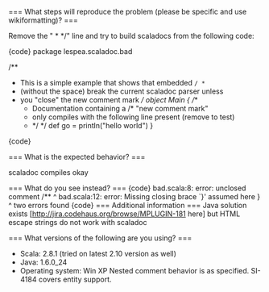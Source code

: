=== What steps will reproduce the problem (please be specific and use wikiformatting)? ===

Remove the "   * */" line and try to build scaladocs from the following code:

{code}
package lespea.scaladoc.bad

/**
 * This is a simple example that shows that embedded `/ *`
 * (without the space) break the current scaladoc parser unless
 * you "close" the new comment mark
 */
object Main {
  /**
   * Documentation containing a /* "new comment mark"
   * only compiles with the following line present (remove to test)
   * */
   */
  def go = println("hello world")
}

{code} 

=== What is the expected behavior? ===

scaladoc compiles okay

=== What do you see instead? ===
{code}
bad.scala:8: error: unclosed comment
  /**
  ^
bad.scala:12: error: Missing closing brace `}' assumed here
}
  ^
two errors found
{code}
=== Additional information ===
Java solution exists [http://jira.codehaus.org/browse/MPLUGIN-181 here] but HTML escape strings do not work with scaladoc

=== What versions of the following are you using? ===
  - Scala: 2.8.1 (tried on latest 2.10 version as well)
  - Java: 1.6.0_24
  - Operating system: Win XP
Nested comment behavior is as specified.  SI-4184 covers entity support.
